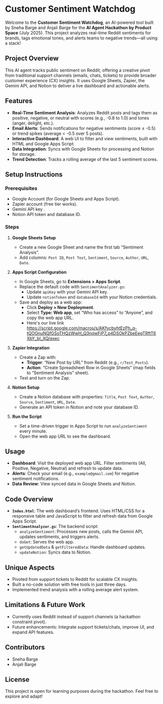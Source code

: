 # Customer Sentiment Watchdog

Welcome to the **Customer Sentiment Watchdog**, an AI-powered tool built by Sneha Barge and Anjali Barge for the **AI Agent Hackathon by Product Space** (July 2025). This project analyzes real-time Reddit sentiments for brands, tags emotional tones, and alerts teams to negative trends—all using a stack!

## Project Overview

This AI agent tracks public sentiment on Reddit, offering a creative pivot from traditional support channels (emails, chats, tickets) to provide broader customer experience (CX) insights. It uses Google Sheets, Zapier, the Gemini API, and Notion to deliver a live dashboard and actionable alerts.

## Features

- **Real-Time Sentiment Analysis**: Analyzes Reddit posts and tags them as positive, negative, or neutral with scores (e.g., -0.8 to 1.0) and tones (anger, delight, etc.).
- **Email Alerts**: Sends notifications for negative sentiments (score ≤ -0.5) or trend spikes (average < -0.5 over 5 posts).
- **Interactive Dashboard**: A web UI to filter and view sentiments, built with HTML and Google Apps Script.
- **Data Integration**: Syncs with Google Sheets for processing and Notion for storage.
- **Trend Detection**: Tracks a rolling average of the last 5 sentiment scores.

## Setup Instructions

### Prerequisites
- Google Account (for Google Sheets and Apps Script).
- Zapier account (free tier works).
- Gemini API key .
- Notion API token and database ID.

### Steps

1. **Google Sheets Setup**
   - Create a new Google Sheet and name the first tab “Sentiment Analysis”.
   - Add columns: `Post ID`, `Post Text`, `Sentiment`, `Source`, `Author`, `URL`, `Date`.

2. **Apps Script Configuration**
   - In Google Sheets, go to **Extensions > Apps Script**.
   - Replace the default code with `SentimentAnalyzer.gs`:
     - Update `apiKey` with your Gemini API key.
     - Update `notionToken` and `databaseId` with your Notion credentials.
   - Save and deploy as a web app:
     - Click **Deploy > New Deployment**.
     - Select **Type: Web app**, set “Who has access” to “Anyone”, and copy the web app URL.
     - Here's our live link  https://script.google.com/macros/s/AKfycbyhtEzPh_q-tQOGnuNQfGSoTHQzWwH_Q3nqwFjP7_p4DSOkPZbeEegTRftT6XbY_bI_XQ/exec

3. **Zapier Integration**
   - Create a Zap with:
     - **Trigger**: “New Post by URL” from Reddit (e.g., `r/Test_Posts`).
     - **Action**: “Create Spreadsheet Row in Google Sheets” (map fields to “Sentiment Analysis” sheet).
   - Test and turn on the Zap.

4. **Notion Setup**
   - Create a Notion database with properties: `Title`, `Post Text`, `Author`, `Source`, `Sentiment`, `URL`, `Date`.
   - Generate an API token in Notion and note your database ID.

5. **Run the Script**
   - Set a time-driven trigger in Apps Script to run `analyzeSentiment` every minute.
   - Open the web app URL to see the dashboard.

## Usage

- **Dashboard**: Visit the deployed web app URL. Filter sentiments (All, Positive, Negative, Neutral) and refresh to update data.
- **Alerts**: Check your email (e.g., `example@gmail.com`) for negative sentiment notifications.
- **Data Review**: View synced data in Google Sheets and Notion.

## Code Overview

- **`Index.html`**: The web dashboard’s frontend. Uses HTML/CSS for a responsive table and JavaScript to filter and refresh data from Google Apps Script.
- **`SentimentAnalyzer.gs`**: The backend script:
  - `analyzeSentiment`: Processes new posts, calls the Gemini API, updates sentiments, and triggers alerts.
  - `doGet`: Serves the web app.
  - `getUpdatedData` & `getFilteredData`: Handle dashboard updates.
  - `updateNotion`: Syncs data to Notion.

## Unique Aspects

- Pivoted from support tickets to Reddit for scalable CX insights.
- Built a no-code solution with free tools in just three days.
- Implemented trend analysis with a rolling average alert system.

## Limitations & Future Work

- Currently uses Reddit instead of support channels (a hackathon constraint pivot).
- Future enhancements: Integrate support tickets/chats, improve UI, and expand API features.

## Contributors

- Sneha Barge
- Anjali Barge

## License

This project is open for learning purposes during the hackathon. Feel free to explore and adapt!
